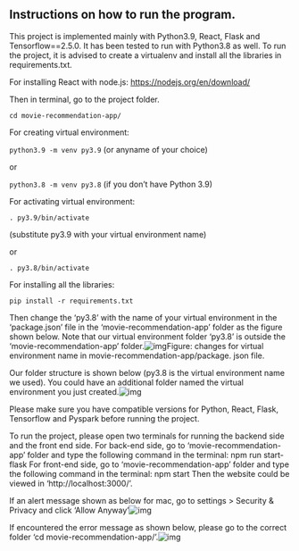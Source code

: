 ## Instructions on how to run the program.

This project is implemented mainly with Python3.9, React, Flask and Tensorflow==2.5.0. It has been tested to run with Python3.8 as well. To run the project, it is advised to create a virtualenv and install all the libraries in requirements.txt. 

For installing React with node.js: https://nodejs.org/en/download/

Then in terminal, go to the project folder.

`cd movie-recommendation-app/`

For creating virtual environment:

`python3.9 -m venv py3.9` (or anyname of your choice) 

or 

`python3.8 -m venv py3.8` (if you don’t have Python 3.9)

For activating virtual environment:

`. py3.9/bin/activate`

 (substitute py3.9 with your virtual environment name)

or

`. py3.8/bin/activate`

For installing all the libraries:

`pip install -r requirements.txt` 

Then change the ‘py3.8’ with the name of your virtual environment in the ‘package.json’ file in the ‘movie-recommendation-app’ folder as the figure shown below. Note that our virtual environment folder ‘py3.8’ is outside the ‘movie-recommendation-app’ folder.![img](https://lh4.googleusercontent.com/XsATWPFarwRxJnJixEHHpjhMNZyoVK6JkLFfIpCfM1t9mk27PyXm_VVOLMViyRpufl24jTKZIrYY2TMTOZXcZs4C-qmr-UjYdvg9aiZB_OnjRdvGVG39JwSpExL4OQ)Figure: changes for virtual environment name in movie-recommendation-app/package. json file.

Our folder structure is shown below (py3.8 is the virtual environment name we used). You could have an additional folder named the virtual environment you just created.![img](https://lh6.googleusercontent.com/8zOmbuxB8QCmK1GR5fnIVk1O83FdAe08vsKaIdZnzpbrfOkAcwrM3WlFwgHe_UQIzvGtFbjZvUvUfvMeUvAjccSQg6Ok4MqqCphRNS_LZMmxm6v3kngLjloHcMYVhQ)

Please make sure you have compatible versions for Python, React, Flask, Tensorflow and Pyspark before running the project.

To run the project, please open two terminals for running the backend side and the front end side. For back-end side, go to ‘movie-recommendation-app’ folder and type the following command in the terminal: npm run start-flask
For front-end side, go to ‘movie-recommendation-app’ folder and type the following command in the terminal: npm start
Then the website could be viewed in ‘http://localhost:3000/’.

If an alert message shown as below for mac, go to settings > Security & Privacy and click ‘Allow Anyway’![img](https://lh5.googleusercontent.com/b0BqWoCiebHZ3BP06mrO-ZTFvC0yCZgkh00NsQGlkUlN2_rvkAvoFYWepEc3Rqh9prOfDMHOW6vVHkSL4kUuymfFjy-9noVSCMF2pS8IEjW_wR_hnlO2FNBOlliPTw)

If encountered the error message as shown below, please go to the correct folder ‘cd movie-recommendation-app/’.![img](https://lh5.googleusercontent.com/m1f1th5ptE6pck6Zb1E_xrgvcIwZkysdcM97SwvDYyNNzyhmIhHvcHT-71kyeoSPE-sApBugipNJJ57O3Yc8YtqDgoYHE4avwMZRynDqS-tmNq47_JayBQDyHBW1rQ)
